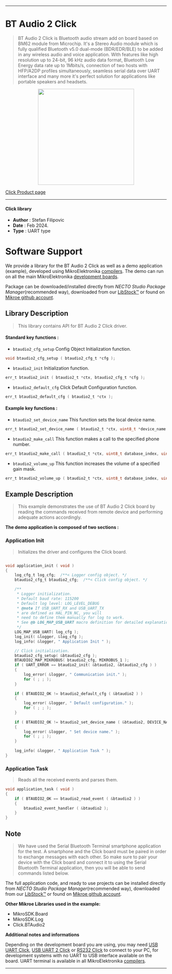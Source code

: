 
---
# BT Audio 2 Click

> BT Audio 2 Click is Bluetooth audio stream add on board based on BM62 module from Microchip. It's a Stereo Audio module which is fully qualified Bluetooth v5.0 dual-mode (BDR/EDR/BLE) to be added in any wireless audio and voice application. With features like high resolution up to 24-bit, 96 kHz audio data format, Bluetooth Low Energy data rate up to 1Mbits/s, connection of two hosts with HFP/A2DP profiles simultaneously, seamless serial data over UART interface and many more it's perfect solution for applications like portable speakers and headsets.

<p align="center">
  <img src="https://download.mikroe.com/images/click_for_ide/btaudio2_click.png" height=300px>
</p>

[Click Product page](https://www.mikroe.com/bt-audio-2-click)

---


#### Click library

- **Author**        : Stefan Filipovic
- **Date**          : Feb 2024.
- **Type**          : UART type


# Software Support

We provide a library for the BT Audio 2 Click
as well as a demo application (example), developed using MikroElektronika
[compilers](https://www.mikroe.com/necto-studio).
The demo can run on all the main MikroElektronika [development boards](https://www.mikroe.com/development-boards).

Package can be downloaded/installed directly from *NECTO Studio Package Manager*(recommended way), downloaded from our [LibStock&trade;](https://libstock.mikroe.com) or found on [Mikroe github account](https://github.com/MikroElektronika/mikrosdk_click_v2/tree/master/clicks).

## Library Description

> This library contains API for BT Audio 2 Click driver.

#### Standard key functions :

- `btaudio2_cfg_setup` Config Object Initialization function.
```c
void btaudio2_cfg_setup ( btaudio2_cfg_t *cfg );
```

- `btaudio2_init` Initialization function.
```c
err_t btaudio2_init ( btaudio2_t *ctx, btaudio2_cfg_t *cfg );
```

- `btaudio2_default_cfg` Click Default Configuration function.
```c
err_t btaudio2_default_cfg ( btaudio2_t *ctx );
```

#### Example key functions :

- `btaudio2_set_device_name` This function sets the local device name.
```c
err_t btaudio2_set_device_name ( btaudio2_t *ctx, uint8_t *device_name );
```

- `btaudio2_make_call` This function makes a call to the specified phone number.
```c
err_t btaudio2_make_call ( btaudio2_t *ctx, uint8_t database_index, uint8_t *phone_number );
```

- `btaudio2_volume_up` This function increases the volume of a specified gain mask.
```c
err_t btaudio2_volume_up ( btaudio2_t *ctx, uint8_t database_index, uint8_t mask );
```

## Example Description

> This example demonstrates the use of BT Audio 2 Click board by reading the commands received from remote device and performing adequate actions accordingly.

**The demo application is composed of two sections :**

### Application Init

> Initializes the driver and configures the Click board.

```c

void application_init ( void )
{
    log_cfg_t log_cfg;  /**< Logger config object. */
    btaudio2_cfg_t btaudio2_cfg;  /**< Click config object. */

    /** 
     * Logger initialization.
     * Default baud rate: 115200
     * Default log level: LOG_LEVEL_DEBUG
     * @note If USB_UART_RX and USB_UART_TX 
     * are defined as HAL_PIN_NC, you will 
     * need to define them manually for log to work. 
     * See @b LOG_MAP_USB_UART macro definition for detailed explanation.
     */
    LOG_MAP_USB_UART( log_cfg );
    log_init( &logger, &log_cfg );
    log_info( &logger, " Application Init " );

    // Click initialization.
    btaudio2_cfg_setup( &btaudio2_cfg );
    BTAUDIO2_MAP_MIKROBUS( btaudio2_cfg, MIKROBUS_1 );
    if ( UART_ERROR == btaudio2_init( &btaudio2, &btaudio2_cfg ) ) 
    {
        log_error( &logger, " Communication init." );
        for ( ; ; );
    }
    
    if ( BTAUDIO2_OK != btaudio2_default_cfg ( &btaudio2 ) )
    {
        log_error( &logger, " Default configuration." );
        for ( ; ; );
    }
    
    if ( BTAUDIO2_OK != btaudio2_set_device_name ( &btaudio2, DEVICE_NAME ) )
    {
        log_error( &logger, " Set device name." );
        for ( ; ; );
    }
    
    log_info( &logger, " Application Task " );
}

```

### Application Task

> Reads all the received events and parses them.

```c
void application_task ( void )
{
    if ( BTAUDIO2_OK == btaudio2_read_event ( &btaudio2 ) ) 
    {
        btaudio2_event_handler ( &btaudio2 );
    }
}
```

## Note

> We have used the Serial Bluetooth Terminal smartphone application for the test. 
A smartphone and the Click board must be paired in order to exchange messages
with each other. So make sure to pair your device with the Click board and
connect it to using the Serial Bluetooth Terminal application, then you will be able 
to send commands listed below.

The full application code, and ready to use projects can be installed directly from *NECTO Studio Package Manager*(recommended way), downloaded from our [LibStock&trade;](https://libstock.mikroe.com) or found on [Mikroe github account](https://github.com/MikroElektronika/mikrosdk_click_v2/tree/master/clicks).

**Other Mikroe Libraries used in the example:**

- MikroSDK.Board
- MikroSDK.Log
- Click.BTAudio2

**Additional notes and informations**

Depending on the development board you are using, you may need
[USB UART Click](https://www.mikroe.com/usb-uart-click),
[USB UART 2 Click](https://www.mikroe.com/usb-uart-2-click) or
[RS232 Click](https://www.mikroe.com/rs232-click) to connect to your PC, for
development systems with no UART to USB interface available on the board. UART
terminal is available in all MikroElektronika
[compilers](https://shop.mikroe.com/compilers).

---
